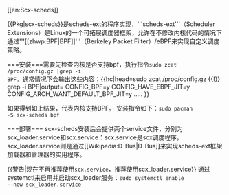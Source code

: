 [[en:Scx-scheds]]

{{Pkg|scx-scheds}}是scheds-ext的程序实现，'''scheds-ext'''（Scheduler Extensions）是Linux的一个可拓展调度器框架，允许在不修改内核代码的情况下通过'''[[zhwp:BPF|BPF]]'''（Berkeley Packet Filter）/eBPF来实现自定义调度策略。

===安装===需要先检查内核是否支持bpf，执行指令<code>sudo&#32;zcat&#32;/proc/config.gz&#32;|grep&#32;-i&#32;BPF</code>。通常情况下会输出这些内容：{{hc|head=sudo&#32;zcat&#32;/proc/config.gz&#32;{{!}}&#32;grep&#32;-i&#32;BPF|output=
CONFIG_BPF=y
CONFIG_HAVE_EBPF_JIT=y
CONFIG_ARCH_WANT_DEFAULT_BPF_JIT=y
.....
}}

如果得到如上结果，代表内核支持BPF。
安装指令如下：<code>sudo&#32;pacman&#32;-S&#32;scx-scheds&#32;bpf</code>

===部署===
scx-scheds安装后会提供两个service文件，分别为scx_loader.service和scx.service：scx.service是scx调度程序，scx_loader.service则是通过[[Wikipedia:D-Bus|D-Bus]]来实现scheds-ext框架加载器和管理器的实用程序。

{{警告|现在不再推荐使用<code>scx.service</code>，推荐使用scx_loader.service}}
通过systemctl来启用并启动scx_loader服务：<code>sudo&#32;systemctl&#32;enable&#32;--now&#32;scx_loader.service</code>

